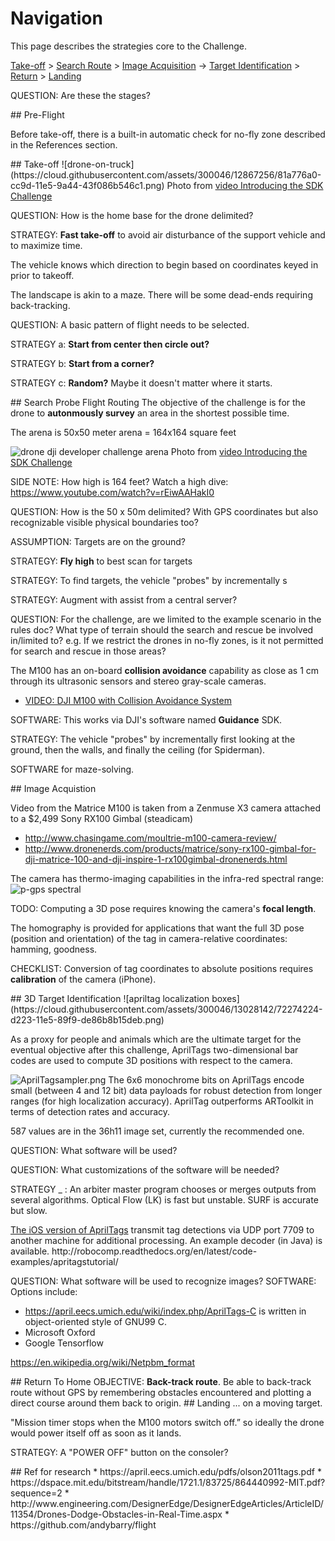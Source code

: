 # Navigation 
This page describes the strategies core to the Challenge.

<a href="#Takeoff">Take-off</a> > <a href="#FlightPlan">Search Route</a> > <a href="#ImageAcquisition">Image Acquisition</a> -> <a href="#TargetID">Target Identification</a> > <a href="#RTH">Return</a> > <a href="#Landing">Landing</a>

QUESTION: Are these the stages?


<a name="Pre-Flight">
## Pre-Flight</a>

Before take-off, there is a built-in automatic check for no-fly zone
described in the References section.

<a name="Takeoff">
## Take-off</a>
![drone-on-truck](https://cloud.githubusercontent.com/assets/300046/12867256/81a776a0-cc9d-11e5-9a44-43f086b546c1.png)
Photo from <a target="_blank" href="https://www.youtube.com/watch?v=_kXoUsqzzMU">
video Introducing the SDK Challenge</a>


QUESTION: How is the home base for the drone delimited?

STRATEGY: <strong>Fast take-off</strong> to avoid air disturbance of the support vehicle and to maximize time.

The vehicle knows which direction to begin based on coordinates keyed in prior to takeoff.

The landscape is akin to a maze. There will be some dead-ends requiring back-tracking.

QUESTION: A basic pattern of flight needs to be selected.

STRATEGY a: <strong>Start from center then circle out?</strong>

STRATEGY b: <strong>Start from a corner?</strong>

STRATEGY c: <strong>Random?</strong> Maybe it doesn't matter where it starts.




<a name="FlightPlan">
## Search Probe Flight Routing</a>
The objective of the challenge is for the drone to <strong>autonmously survey</strong> an area in the shortest possible time.

The arena is 50x50 meter arena = 164x164 square feet

![drone dji developer challenge arena](https://cloud.githubusercontent.com/assets/300046/12867343/d4bb8442-cc9f-11e5-8b78-720c7e0cf464.jpg)
Photo from <a target="_blank" href="https://www.youtube.com/watch?v=_kXoUsqzzMU">
video Introducing the SDK Challenge</a>

SIDE NOTE: How high is 164 feet? Watch a high dive: https://www.youtube.com/watch?v=rEiwAAHakI0

QUESTION: How is the 50 x 50m delimited? With GPS coordinates but also recognizable visible physical boundaries too?


ASSUMPTION: Targets are on the ground?

STRATEGY: <strong>Fly high</strong> to best scan for targets

STRATEGY: To find targets, the vehicle "probes" by incrementally s

STRATEGY: Augment with assist from a central server?

QUESTION: For the challenge, are we limited to the example scenario in the rules doc? What type of terrain should the search and rescue be involved in/limited to? e.g. If we restrict the drones in no-fly zones, is it not permitted for search and rescue in those areas?

The M100 has an on-board <strong>collision avoidance</strong> capability
as close as 1 cm through its ultrasonic sensors and stereo gray-scale cameras.

   * <a target="_blank" href="https://www.youtube.com/watch?v=wFo21xrFGr0">
     VIDEO: DJI M100 with Collision Avoidance System</a>

SOFTWARE: This works via DJI's software named <strong>Guidance</strong>
SDK.

STRATEGY: The vehicle "probes" by incrementally first looking at the ground, then the walls, and finally the ceiling (for Spiderman).




SOFTWARE for maze-solving.


<a name="ImageAcquisition">
## Image Acquistion</a>

Video from the Matrice M100 is taken from a Zenmuse X3 camera attached to a $2,499 Sony RX100 Gimbal (steadicam)

   * http://www.chasingame.com/moultrie-m100-camera-review/
   * http://www.dronenerds.com/products/matrice/sony-rx100-gimbal-for-dji-matrice-100-and-dji-inspire-1-rx100gimbal-dronenerds.html

The camera has thermo-imaging capabilities in the infra-red spectral range:
![p-gps spectral](https://cloud.githubusercontent.com/assets/300046/13034276/64d0b22e-d2ee-11e5-93b5-a25dbfffd516.png)


TODO: Computing a 3D pose requires knowing the camera's <strong>focal length</strong>.

The homography is provided for applications that want the full 3D pose (position and orientation) of the tag in camera-relative coordinates:
hamming, goodness.

CHECKLIST: Conversion of tag coordinates to absolute positions requires <strong>calibration</strong> of the camera (iPhone).

<a name="TargetID">
## 3D Target Identification</a>
![apriltag localization boxes](https://cloud.githubusercontent.com/assets/300046/13028142/72274224-d223-11e5-89f9-de86b8b15deb.png)

As a proxy for people and animals which are the ultimate target for the eventual objective after this challenge, AprilTags two-dimensional bar codes are used to compute 3D positions with respect to the camera.

<img alt="AprilTagsampler.png"  src="https://cloud.githubusercontent.com/assets/300046/13027844/927665ee-d21b-11e5-8a07-b79654ca3886.png">
The 6x6 monochrome bits on AprilTags encode small (between 4 and 12 bit) data payloads for robust detection from longer ranges (for high localization accuracy).
AprilTag outperforms ARToolkit in terms of detection rates and accuracy. 

587 values are in the 36h11 image set, currently the recommended one. 

QUESTION: What software will be used?

QUESTION: What customizations of the software will be needed?

STRATEGY _ : An arbiter master program chooses or merges outputs from several algorithms.
	Optical Flow (LK) is fast but unstable.
	SURF is accurate but slow.

<a target="_blank" href="https://april.eecs.umich.edu/wiki/index.php/AprilTags">
The iOS version of AprilTags</a> transmit tag detections via UDP port 7709 to another machine for additional processing. An example decoder (in Java) is available. http://robocomp.readthedocs.org/en/latest/code-examples/apritagstutorial/

QUESTION: What software will be used to recognize images?
SOFTWARE: Options include:
* https://april.eecs.umich.edu/wiki/index.php/AprilTags-C
   is written in object-oriented style of GNU99 C.
* Microsoft Oxford
* Google Tensorflow

https://en.wikipedia.org/wiki/Netpbm_format


 
<a name="RTH">
## Return To Home</a>
OBJECTIVE: <strong>Back-track route</strong>. Be able to back-track route without GPS
by remembering obstacles encountered and plotting a direct course around them back to origin.

<a name="Landing">
## Landing</a>
... on a moving target.

"Mission timer stops when the M100 motors switch off.” so ideally the drone would power itself off as soon as it lands. 

STRATEGY: A "POWER OFF" button on the consoler?


<a name="Research">
## Ref for research</a>
* https://april.eecs.umich.edu/pdfs/olson2011tags.pdf
* https://dspace.mit.edu/bitstream/handle/1721.1/83725/864440992-MIT.pdf?sequence=2
* http://www.engineering.com/DesignerEdge/DesignerEdgeArticles/ArticleID/11354/Drones-Dodge-Obstacles-in-Real-Time.aspx
* https://github.com/andybarry/flight



